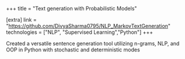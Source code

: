 +++
title = "Text generation with Probabilistic Models"

[extra]
link = "https://github.com/DivyaSharma0795/NLP_MarkovTextGeneration"
technologies = ["NLP", "Supervised Learning","Python"]
+++

Created a versatile sentence generation tool utilizing n-grams, NLP, and OOP in Python with stochastic and deterministic modes